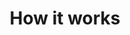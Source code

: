 ---
title: How it works
icon: concepts
layout: quickstart
weight: 5
hidechildren: true # this flag hides all sub-pages in the sidebar-multicard.html
---